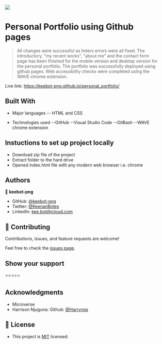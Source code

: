 ![](https://img.shields.io/badge/Microverse-blueviolet)

# Personal Portfolio using Github pages


> All changes were successful as linters errors were all fixed. The introductory, "my recent works", "about me" and the contact form page has been finished for the mobile version and desktop version for the personal portfolio. The portfolio was successfully deployed using github pages. Web accessibility checks were completed using the WAVE chrome extension.

Live link: https://keebot-png.github.io/personal_portfolio/

## Built With

- Major languages
-- HTML and CSS

- Technologies used
--GitHub
--Visual Studio Code
--GitBash
--WAVE chrome extension

## Instuctions to set up project locally
 - Download zip file of the project
 - Extract folder to the hard drive
 - Opened index.html file with any modern web browser i.e. chrome


## Authors

👤 **keebot-png**

- GitHub: [@keebot-png](https://github.com/keebot-png)
- Twitter: [@KeenanBotes](https://twitter.com/KeenanBotes)
- LinkedIn: [kee.bot@icloud.com](https://www.linkedin.com/in/keenan-botes-947043160)

## 🤝 Contributing

Contributions, issues, and feature requests are welcome!

Feel free to check the [issues page](../../issues/).

## Show your support

 ⭐️⭐️⭐️⭐️⭐

## Acknowledgments

- Microverse
- Harrison Njuguna: Github: [@Harrynqs](https://github.com/Harrynoqs)

## 📝 License

- This project is [MIT](./MIT.md) licensed.
